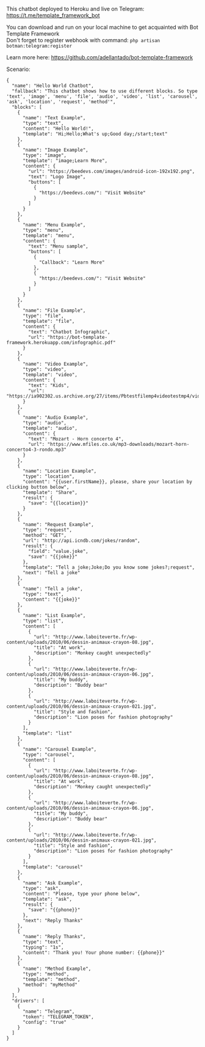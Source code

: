 This chatbot deployed to Heroku and live on Telegram: https://t.me/template_framework_bot

You can download and run on your local machine to get acquainted with Bot Template Framework<br>
Don't forget to register webhook with command: `php artisan botman:telegram:register`<br>

Learn more here: https://github.com/adellantado/bot-template-framework

Scenario:

    {
      "name": "Hello World Chatbot",
      "fallback": "This chatbot shows how to use different blocks. So type 'text', 'image', 'menu', 'file', 'audio', 'video', 'list', 'carousel', 'ask', 'location', 'request', 'method'",
      "blocks": [
        {
          "name": "Text Example",
          "type": "text",
          "content": "Hello World!",
          "template": "Hi;Hello;What's up;Good day;/start;text"
        },
        {
          "name": "Image Example",
          "type": "image",
          "template": "image;Learn More",
          "content": {
            "url": "https://beedevs.com/images/android-icon-192x192.png",
            "text": "Logo Image",
            "buttons": [
              {
                "https://beedevs.com/": "Visit Website"
              }
            ]
          }
        },
        {
          "name": "Menu Example",
          "type": "menu",
          "template": "menu",
          "content": {
            "text": "Menu sample",
            "buttons": [
              {
                "Callback": "Learn More"
              },
              {
                "https://beedevs.com/": "Visit Website"
              }
            ]
          }
        },
        {
          "name": "File Example",
          "type": "file",
          "template": "file",
          "content": {
            "text": "Chatbot Infographic",
            "url": "https://bot-template-framework.herokuapp.com/infographic.pdf"
          }
        },
        {
          "name": "Video Example",
          "type": "video",
          "template": "video",
          "content": {
            "text": "Kids",
            "url": "https://ia902302.us.archive.org/27/items/Pbtestfilemp4videotestmp4/video_test_512kb.mp4"
          }
        },
        {
          "name": "Audio Example",
          "type": "audio",
          "template": "audio",
          "content": {
            "text": "Mozart - Horn concerto 4",
            "url": "https://www.mfiles.co.uk/mp3-downloads/mozart-horn-concerto4-3-rondo.mp3"
          }
        },
        {
          "name": "Location Example",
          "type": "location",
          "content": "{{user.firstName}}, please, share your location by clicking button below",
          "template": "Share",
          "result": {
            "save": "{{location}}"
          }
        },
        {
          "name": "Request Example",
          "type": "request",
          "method": "GET",
          "url": "http://api.icndb.com/jokes/random",
          "result": {
            "field": "value.joke",
            "save": "{{joke}}"
          },
          "template": "Tell a joke;Joke;Do you know some jokes?;request",
          "next": "Tell a joke"
        },
        {
          "name": "Tell a joke",
          "type": "text",
          "content": "{{joke}}"
        },
        {
          "name": "List Example",
          "type": "list",
          "content": [
            {
              "url": "http://www.laboiteverte.fr/wp-content/uploads/2010/06/dessin-animaux-crayon-08.jpg",
              "title": "At work",
              "description": "Monkey caught unexpectedly"
            },
            {
              "url": "http://www.laboiteverte.fr/wp-content/uploads/2010/06/dessin-animaux-crayon-06.jpg",
              "title": "My buddy",
              "description": "Buddy bear"
            },
            {
              "url": "http://www.laboiteverte.fr/wp-content/uploads/2010/06/dessin-animaux-crayon-021.jpg",
              "title": "Style and fashion",
              "description": "Lion poses for fashion photography"
            }
          ],
          "template": "list"
        },
        {
          "name": "Carousel Example",
          "type": "carousel",
          "content": [
            {
              "url": "http://www.laboiteverte.fr/wp-content/uploads/2010/06/dessin-animaux-crayon-08.jpg",
              "title": "At work",
              "description": "Monkey caught unexpectedly"
            },
            {
              "url": "http://www.laboiteverte.fr/wp-content/uploads/2010/06/dessin-animaux-crayon-06.jpg",
              "title": "My buddy",
              "description": "Buddy bear"
            },
            {
              "url": "http://www.laboiteverte.fr/wp-content/uploads/2010/06/dessin-animaux-crayon-021.jpg",
              "title": "Style and fashion",
              "description": "Lion poses for fashion photography"
            }
          ],
          "template": "carousel"
        },
        {
          "name": "Ask Example",
          "type": "ask",
          "content": "Please, type your phone below",
          "template": "ask",
          "result": {
            "save": "{{phone}}"
          },
          "next": "Reply Thanks"
        },
        {
          "name": "Reply Thanks",
          "type": "text",
          "typing": "1s",
          "content": "Thank you! Your phone number: {{phone}}"
        },
        {
          "name": "Method Example",
          "type": "method",
          "template": "method",
          "method": "myMethod"
        }
      ],
      "drivers": [
        {
          "name": "Telegram",
          "token": "TELEGRAM_TOKEN",
          "config": "true"
        }
      ]
    }
